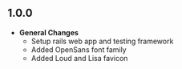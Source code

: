 ## 1.0.0

- **General Changes**
  - Setup rails web app and testing framework
  - Added OpenSans font family
  - Added Loud and Lisa favicon
